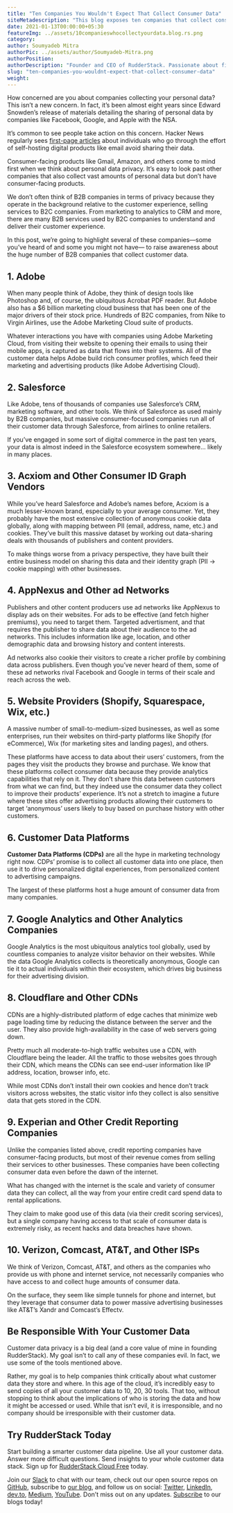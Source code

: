 ```yaml
---
title: "Ten Companies You Wouldn't Expect That Collect Consumer Data"
siteMetadescription: "This blog exposes ten companies that collect consumer data but do not appear to collect data."
date: 2021-01-13T00:00:00+05:30
featureImg: ../assets/10companieswhocollectyourdata.blog.rs.png
category: 
author: Soumyadeb Mitra
authorPic: ../assets/author/Soumyadeb-Mitra.png
authorPosition: 
authorDescription: "Founder and CEO of RudderStack. Passionate about finding engineering solutions to real-world problems."
slug: "ten-companies-you-wouldnt-expect-that-collect-consumer-data"
weight:
---
```


How concerned are you about companies collecting your personal data? This isn’t a new concern. In fact, it’s been almost eight years since Edward Snowden’s release of materials detailing the sharing of personal data by companies like Facebook, Google, and Apple with the NSA. 

It’s common to see people take action on this concern. Hacker News regularly sees [first-page articles](https://news.ycombinator.com/item?id=25481465) about individuals who go through the effort of self-hosting digital products like email avoid sharing their data. 

Consumer-facing products like Gmail, Amazon, and others come to mind first when we think about personal data privacy. It’s easy to look past other companies that also collect vast amounts of personal data but don’t have consumer-facing products. 

We don’t often think of B2B companies in terms of privacy because they operate in the background relative to the customer experience, selling services to B2C companies. From marketing to analytics to CRM and more, there are many B2B services used by B2C companies to understand and deliver their customer experience. 

In this post, we’re going to highlight several of these companies—some you’ve heard of and some you might not have— to raise awareness about the huge number of B2B companies that collect customer data. 


## 1. Adobe

When many people think of Adobe, they think of design tools like Photoshop and, of course, the ubiquitous Acrobat PDF reader. But Adobe also has a $6 billion marketing cloud business that has been one of the major drivers of their stock price. Hundreds of B2C companies, from Nike to Virgin Airlines, use the Adobe Marketing Cloud suite of products. 

Whatever interactions you have with companies using Adobe Marketing Cloud, from visiting their website to opening their emails to using their mobile apps, is captured as data that flows into their systems. All of the customer data helps Adobe build rich consumer profiles, which feed their marketing and advertising products (like Adobe Advertising Cloud). 


## 2. Salesforce 

Like Adobe, tens of thousands of companies use Salesforce’s CRM, marketing software, and other tools. We think of Salesforce as used mainly by B2B companies, but massive consumer-focused companies run all of their customer data through Salesforce, from airlines to online retailers. 

If you’ve engaged in some sort of digital commerce in the past ten years, your data is almost indeed in the Salesforce ecosystem somewhere... likely in many places. 


## 3. Acxiom and Other Consumer ID Graph Vendors

While you’ve heard Salesforce and Adobe’s names before, Acxiom is a much lesser-known brand, especially to your average consumer. Yet, they probably have the most extensive collection of anonymous cookie data globally, along with mapping between PII (email, address, name, etc.) and cookies. They’ve built this massive dataset by working out data-sharing deals with thousands of publishers and content providers. 

To make things worse from a privacy perspective, they have built their entire business model on sharing this data and their identity graph (PII → cookie mapping) with other businesses. 


## 4. AppNexus and Other ad Networks

Publishers and other content producers use ad networks like AppNexus to display ads on their websites. For ads to be effective (and fetch higher premiums), you need to target them. Targeted advertisment, and that requires the publisher to share data about their audience to the ad networks. This includes information like age, location, and other demographic data and browsing history and content interests.  

Ad networks also cookie their visitors to create a richer profile by combining data across publishers. Even though you’ve never heard of them, some of these ad networks rival Facebook and Google in terms of their scale and reach across the web. 


## 5. Website Providers (Shopify, Squarespace, Wix, etc.)

A massive number of small-to-medium-sized businesses, as well as some enterprises, run their websites on third-party platforms like Shopify (for eCommerce), Wix (for marketing sites and landing pages), and others. 

These platforms have access to data about their users’ customers, from the pages they visit the products they browse and purchase. We know that these platforms collect consumer data because they provide analytics capabilities that rely on it. They don’t share this data between customers from what we can find, but they indeed use the consumer data they collect to improve their products’ experience. It’s not a stretch to imagine a future where these sites offer advertising products allowing their customers to target ‘anonymous’ users likely to buy based on purchase history with other customers. 


## 6. Customer Data Platforms 

**Customer Data Platforms (CDPs)** are all the hype in marketing technology right now. CDPs’ promise is to collect all customer data into one place, then use it to drive personalized digital experiences, from personalized content to advertising campaigns. 

The largest of these platforms host a huge amount of consumer data from many companies. 


## 7. Google Analytics and Other Analytics Companies

Google Analytics is the most ubiquitous analytics tool globally, used by countless companies to analyze visitor behavior on their websites. While the data Google Analytics collects is theoretically anonymous, Google can tie it to actual individuals within their ecosystem, which drives big business for their advertising division. 


## 8. Cloudflare and Other CDNs

CDNs are a highly-distributed platform of edge caches that minimize web page loading time by reducing the distance between the server and the user. They also provide high-availability in the case of web servers going down. 

Pretty much all moderate-to-high traffic websites use a CDN, with Cloudflare being the leader. All the traffic to those websites goes through their CDN, which means the CDNs can see end-user information like IP address, location, browser info, etc. 

While most CDNs don’t install their own cookies and hence don’t track visitors across websites, the static visitor info they collect is also sensitive data that gets stored in the CDN.


## 9. Experian and Other Credit Reporting Companies

Unlike the companies listed above, credit reporting companies have consumer-facing products, but most of their revenue comes from selling their services to other businesses. These companies have been collecting consumer data even before the dawn of the internet. 

What has changed with the internet is the scale and variety of consumer data they can collect, all the way from your entire credit card spend data to rental applications. 

They claim to make good use of this data (via their credit scoring services), but a single company having access to that scale of consumer data is extremely risky, as recent hacks and data breaches have shown. 


## 10. Verizon, Comcast, AT&T, and Other ISPs

We think of Verizon, Comcast, AT&T, and others as the companies who provide us with phone and internet service, not necessarily companies who have access to and collect huge amounts of consumer data. 

On the surface, they seem like simple tunnels for phone and internet, but they leverage that consumer data to power massive advertising businesses like AT&T’s Xandr and Comcast’s Effectv. 


## Be Responsible With Your Customer Data

Customer data privacy is a big deal (and a core value of mine in founding RudderStack). My goal isn’t to call any of these companies evil. In fact, we use some of the tools mentioned above. 

Rather, my goal is to help companies think critically about what customer data they store and where. In this age of the cloud, it’s incredibly easy to send copies of all your customer data to 10, 20, 30 tools. That too, without stopping to think about the implications of who is storing the data and how it might be accessed or used. While that isn’t evil, it is irresponsible, and no company should be irresponsible with their customer data. 

## Try RudderStack Today

Start building a smarter customer data pipeline. Use all your customer data. Answer more difficult questions. Send insights to your whole customer data stack. Sign up for [RudderStack Cloud Free](https://app.rudderlabs.com/signup?type=freetrial) today.

Join our [Slack](https://resources.rudderstack.com/join-rudderstack-slack) to chat with our team, check out our open source repos on [GitHub](https://github.com/rudderlabs), subscribe to [our blog](https://rudderstack.com/blog/), and follow us on social: [Twitter](https://twitter.com/RudderStack), [LinkedIn](https://www.linkedin.com/company/rudderlabs/), [dev.to](https://dev.to/rudderstack), [Medium](https://rudderstack.medium.com/), [YouTube](https://www.youtube.com/channel/UCgV-B77bV_-LOmKYHw8jvBw). Don’t miss out on any updates. [Subscribe](https://rudderstack.com/blog/) to our blogs today!